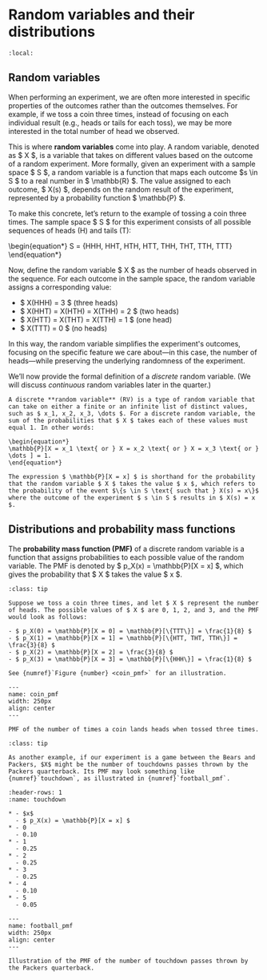 # Random variables and their distributions

```{contents}
:local:
```

## Random variables

When performing an experiment, we are often more interested in specific properties of the outcomes rather than the outcomes themselves. For example, if we toss a coin three times, instead of focusing on each individual result (e.g., heads or tails for each toss), we may be more interested in the total number of head we observed.

This is where **random variables** come into play. A random variable, denoted as $ X $, is a variable that takes on different values based on the outcome of a random experiment. More formally, given an experiment with a sample space $ S $, a random variable is a function that maps each outcome $s \in S $ to a real number in $ \mathbb{R} $. The value assigned to each outcome, $ X(s) $, depends on the random result of the experiment, represented by a probability function $ \mathbb{P} $.

To make this concrete, let’s return to the example of tossing a coin three times. The sample space $ S $ for this experiment consists of all possible sequences of heads (H) and tails (T):

\begin{equation*}
S = \{HHH, HHT, HTH, HTT, THH, THT, TTH, TTT\}
\end{equation*}

Now, define the random variable $ X $ as the number of heads observed in the sequence. For each outcome in the sample space, the random variable assigns a corresponding value:

- $ X(HHH) = 3 $ (three heads)
- $ X(HHT) = X(HTH) = X(THH) = 2 $ (two heads)
- $ X(HTT) = X(THT) = X(TTH) = 1 $ (one head)
- $ X(TTT) = 0 $ (no heads)

In this way, the random variable simplifies the experiment's outcomes, focusing on the specific feature we care about—in this case, the number of heads—while preserving the underlying randomness of the experiment.

We’ll now provide the formal definition of a *discrete* random variable. (We will discuss *continuous* random variables later in the quarter.)

```{admonition} Discrete random variable
A discrete **random variable** (RV) is a type of random variable that can take on either a finite or an infinite list of distinct values, such as $ x_1, x_2, x_3, \dots $. For a discrete random variable, the sum of the probabilities that $ X $ takes each of these values must equal 1. In other words:

\begin{equation*}
\mathbb{P}[X = x_1 \text{ or } X = x_2 \text{ or } X = x_3 \text{ or } \dots ] = 1.
\end{equation*}

The expression $ \mathbb{P}[X = x] $ is shorthand for the probability that the random variable $ X $ takes the value $ x $, which refers to the probability of the event $\{s \in S \text{ such that } X(s) = x\}$ where the outcome of the experiment $ s \in S $ results in $ X(s) = x $.
```

## Distributions and probability mass functions

The **probability mass function (PMF)** of a discrete random variable is a function that assigns probabilities to each possible value of the random variable. The PMF is denoted by $ p_X(x) = \mathbb{P}[X = x] $, which gives the probability that $ X $ takes the value $ x $.

```{admonition} Example: Tossing coins.
:class: tip

Suppose we toss a coin three times, and let $ X $ represent the number of heads. The possible values of $ X $ are 0, 1, 2, and 3, and the PMF would look as follows:

- $ p_X(0) = \mathbb{P}[X = 0] = \mathbb{P}[\{TTT\}] = \frac{1}{8} $
- $ p_X(1) = \mathbb{P}[X = 1] = \mathbb{P}[\{HTT, THT, TTH\}] = \frac{3}{8} $
- $ p_X(2) = \mathbb{P}[X = 2] = \frac{3}{8} $
- $ p_X(3) = \mathbb{P}[X = 3] = \mathbb{P}[\{HHH\}] = \frac{1}{8} $

See {numref}`Figure {number} <coin_pmf>` for an illustration.
```

```{figure} images/coin_pmf.png
---
name: coin_pmf
width: 250px
align: center
---

PMF of the number of times a coin lands heads when tossed three times.
```

```{admonition} Example: Touchdown passes.
:class: tip

As another example, if our experiment is a game between the Bears and Packers, $X$ might be the number of touchdowns passes thrown by the Packers quarterback. Its PMF may look something like {numref}`touchdown`, as illustrated in {numref}`football_pmf`.

```

```{list-table} PMF of the number of touchdown passes thrown by Packers quarterback.
:header-rows: 1
:name: touchdown

* - $x$
  - $ p_X(x) = \mathbb{P}[X = x] $
* - 0
  - 0.10
* - 1
  - 0.25
* - 2
  - 0.25
* - 3
  - 0.25
* - 4
  - 0.10
* - 5
  - 0.05
```

```{figure} images/football_pmf.png
---
name: football_pmf
width: 250px
align: center
---

Illustration of the PMF of the number of touchdown passes thrown by the Packers quarterback.
```